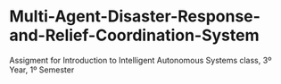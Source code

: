 # Multi-Agent-Disaster-Response-and-Relief-Coordination-System
Assigment for Introduction to Intelligent Autonomous Systems class, 3º Year, 1º Semester

